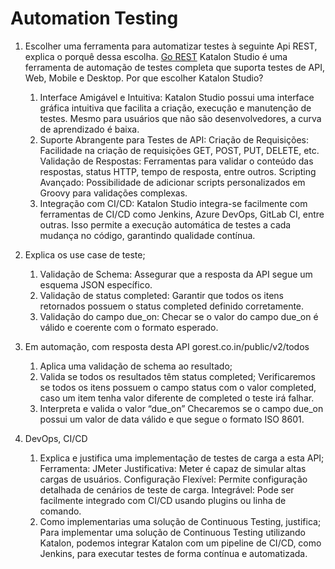 # Automation Testing

1. Escolher uma ferramenta para automatizar testes à seguinte Api REST, explica o porquê
    dessa escolha. [Go REST](https://gorest.co.in/)
    Katalon Studio é uma ferramenta de automação de testes completa que suporta testes de API, Web, Mobile e Desktop. Por que escolher Katalon Studio?
    1. Interface Amigável e Intuitiva: Katalon Studio possui uma interface gráfica intuitiva que facilita a criação, execução e manutenção de testes. Mesmo para usuários que não são desenvolvedores, a curva de aprendizado é baixa.
    2. Suporte Abrangente para Testes de API: Criação de Requisições: Facilidade na criação de requisições GET, POST, PUT, DELETE, etc. Validação de Respostas: Ferramentas para validar o conteúdo das respostas, status HTTP, tempo de resposta, entre outros. Scripting Avançado: Possibilidade de adicionar scripts personalizados em Groovy para validações complexas.
    3. Integração com CI/CD: Katalon Studio integra-se facilmente com ferramentas de CI/CD como Jenkins, Azure DevOps, GitLab CI, entre outras. Isso permite a execução automática de testes a cada mudança no código, garantindo qualidade contínua.

2. Explica os use case de teste;
    1. Validação de Schema: Assegurar que a resposta da API segue um esquema JSON específico.
    2. Validação de status completed: Garantir que todos os itens retornados possuem o status completed definido corretamente.
    3. Validação do campo due_on: Checar se o valor do campo due_on é válido e coerente com o formato esperado.

3. Em automação, com resposta desta API gorest.co.in/public/v2/todos
    1. Aplica uma validação de schema ao resultado;
    2. Valida se todos os resultados têm status completed;
    Verificaremos se todos os itens possuem o campo status com o valor completed, caso um item tenha valor diferente de completed o teste irá falhar.
    3. Interpreta e valida o valor “due_on”
    Checaremos se o campo due_on possui um valor de data válido e que segue o formato ISO 8601.

4. DevOps, CI/CD
    1. Explica e justifica uma implementação de testes de carga a esta API;
    Ferramenta: JMeter
    Justificativa: Meter é capaz de simular altas cargas de usuários.
    Configuração Flexível: Permite configuração detalhada de cenários de teste de carga.
    Integrável: Pode ser facilmente integrado com CI/CD usando plugins ou linha de comando.
    2. Como implementarias uma solução de Continuous Testing, justifica;
    Para implementar uma solução de Continuous Testing utilizando Katalon, podemos integrar Katalon com um pipeline de CI/CD, como Jenkins, para executar testes de forma contínua e automatizada.
